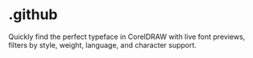 # .github
Quickly find the perfect typeface in CorelDRAW with live font previews, filters by style, weight, language, and character support.
